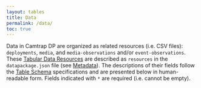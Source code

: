 ```yaml
---
layout: tables
title: Data
permalink: /data/
toc: true
---
```


Data in Camtrap DP are organized as related resources (i.e. CSV files): `deployments`, `media`, and `media-observations` and/or `event-observations`. These [Tabular Data Resources](https://specs.frictionlessdata.io/tabular-data-resource/) are described as `resources` in the `datapackage.json` file (see [Metadata](../metadata)). The descriptions of their fields follow the [Table Schema](https://specs.frictionlessdata.io/table-schema/) specifications and are presented below in human-readable form. Fields indicated with `*` are required (i.e. cannot be empty).
